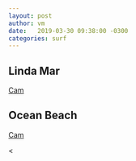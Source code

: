```yaml
---
layout: post
author: vm 
date:   2019-03-30 09:38:00 -0300
categories: surf 
---
```


<script type="text/javascript">
    window.onload = function() {
      var a = document.getElementById("mylink");
      a.onclick = function() {
        cameraCurrentTimeReset=3000000000000001;
      }
    }
</script>

## Linda Mar
<a href="http://e.cdn-surfline.com/syndication/embed/v1/player.html?id=5013">Cam</a>
<!--<iframe width="960" height="540" src="http://e.cdn-surfline.com/syndication/embed/v1/player.html?id=5013" frameborder="0" scrolling="no" allowfullscreen></iframe>
-->

## Ocean Beach 
<a href="http://e.cdn-surfline.com/syndication/embed/v1/player.html?id=4128">Cam</a>
<!--<iframe width="960" height="540" src="http://e.cdn-surfline.com/syndication/embed/v1/player.html?id=4128" frameborder="0" scrolling="no" allowfullscreen></iframe>
-->
<

